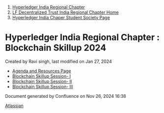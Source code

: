 1. [Hyperledger India Regional Chapter](index.html)
2. [LF Decentralized Trust India Regional Chapter Home](LF-Decentralized-Trust-India-Regional-Chapter-Home_19169282.html)
3. [Hyperledger India Chaper Student Society Page](Hyperledger-India-Chaper-Student-Society-Page_19169775.html)

# Hyperledger India Regional Chapter : Blockchain Skillup 2024

Created by Ravi singh, last modified on Jan 27, 2024

- [Agenda and Resources Page](Agenda-and-Resources-Page_19171470.html)
- [Blockchain Skillup Session- I](Blockchain-Skillup-Session--I_19171465.html)
- [Blockchain Skillup Session- II](Blockchain-Skillup-Session--II_19171509.html)
- [Blockchain Skillup Session- III](Blockchain-Skillup-Session--III_19171549.html)

Document generated by Confluence on Nov 26, 2024 16:38

[Atlassian](http://www.atlassian.com/)
